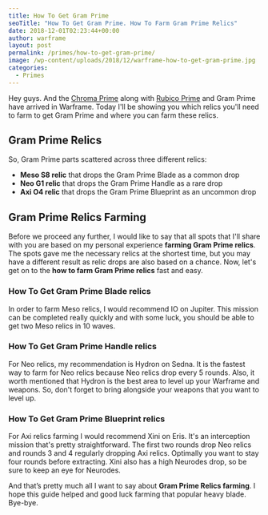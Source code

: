 ```yaml
---
title: How To Get Gram Prime
seoTitle: "How To Get Gram Prime. How To Farm Gram Prime Relics"
date: 2018-12-01T02:23:44+00:00
author: warframe
layout: post
permalink: /primes/how-to-get-gram-prime/
image: /wp-content/uploads/2018/12/warframe-how-to-get-gram-prime.jpg
categories:
  - Primes
---
```

Hey guys. And the [Chroma Prime](/primes/how-to-get-chroma-prime/ "How To Get Chroma Prime") along with [Rubico Prime](/primes/how-to-get-rubico-prime/ "How To Get Rubico Prime") and Gram Prime have arrived in Warframe. Today I'll be showing you which relics you'll need to farm to get Gram Prime and where you can farm these relics. <!--more-->

## Gram Prime Relics
So, Gram Prime parts scattered across three different relics:

* <b>Meso S8 relic</b> that drops the Gram Prime Blade as a common drop
* <b>Neo G1 relic</b> that drops the Gram Prime Handle as a rare drop
* <b>Axi O4 relic</b> that drops the Gram Prime Blueprint as an uncommon drop

## Gram Prime Relics Farming
Before we proceed any further, I would like to say that all spots that I'll share with you are based on my personal experience <strong>farming Gram Prime relics</strong>. The spots gave me the necessary relics at the shortest time, but you may have a different result as relic drops are also based on a chance. Now, let's get on to the <strong>how to farm Gram Prime relics</strong> fast and easy.

### How To Get Gram Prime Blade relics
In order to farm Meso relics, I would recommend IO on Jupiter. This mission can be completed really quickly and with some luck, you should be able to get two Meso relics in 10 waves.

### How To Get Gram Prime Handle relics
For Neo relics, my recommendation is Hydron on Sedna. It is the fastest way to farm for Neo relics because Neo relics drop every 5 rounds. Also, it worth mentioned that Hydron is the best area to level up your Warframe and weapons. So, don't forget to bring alongside your weapons that you want to level up.

### How To Get Gram Prime Blueprint relics
For Axi relics farming I would recommend Xini on Eris. It's an interception mission that's pretty straightforward. The first two rounds drop Neo relics and rounds 3 and 4 regularly dropping Axi relics. Optimally you want to stay four rounds before extracting.
Xini also has a high Neurodes drop, so be sure to keep an eye for Neurodes.

And that’s pretty much all I want to say about <strong>Gram Prime Relics farming</strong>. I hope this guide helped and good luck farming that popular heavy blade. Bye-bye.